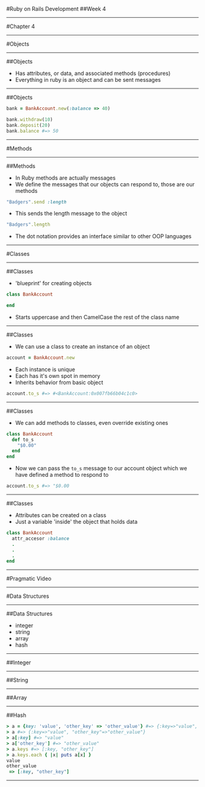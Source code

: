 #Ruby on Rails Development
##Week 4

---
#Chapter 4 

---
#Objects

---
##Objects
* Has attributes, or data, and associated methods (procedures) 
* Everything in ruby is an object and can be sent messages

---
##Objects
```ruby
bank = BankAccount.new(:balance => 40)

bank.withdraw(10)
bank.deposit(20)
bank.balance #=> 50
```

---
#Methods

---
##Methods
* In Ruby methods are actually messages
* We define the messages that our objects can respond to, those are our methods
```ruby
"Badgers".send :length
```
* This sends the length message to the object
```ruby
"Badgers".length
```
* The dot notation provides an interface similar to other OOP languages

---
#Classes

---
##Classes
* 'blueprint' for creating objects

```ruby
class BankAccount

end
```
* Starts uppercase and then CamelCase the rest of the class name

---
##Classes
* We can use a class to create an instance of an object
```ruby
account = BankAccount.new
```
* Each instance is unique
* Each has it's own spot in memory
* Inherits behavior from basic object
```ruby
account.to_s #=> #<BankAccount:0x007fb66b04c1c0>
```

---
##Classes
* We can add methods to classes, even override existing ones
```ruby
class BankAccount
  def to_s
    "$0.00"
  end
end
```
* Now we can pass the ```to_s``` message to our account object which we have defined a method to respond to
```ruby
account.to_s #=> "$0.00
```

---
##Classes
* Attributes can be created on a class
* Just a variable 'inside' the object that holds data
```ruby
class BankAccount
  attr_accesor :balance
  .
  .
  .
end
```

---
#Pragmatic Video

---
#Data Structures 

---
##Data Structures
* integer
* string
* array
* hash

---
##Integer

---
##String

---
##Array

---
##Hash

```ruby
> a = {key: 'value', 'other_key' => 'other_value'} #=> {:key=>"value", "other_key"=>"other_value"}
> a #=> {:key=>"value", "other_key"=>"other_value"}
> a[:key] #=> "value"
> a['other_key'] #=> "other_value"
> a.keys #=> [:key, "other_key"]
> a.keys.each { |x| puts a[x] }
value
other_value
 => [:key, "other_key"]
```

---
